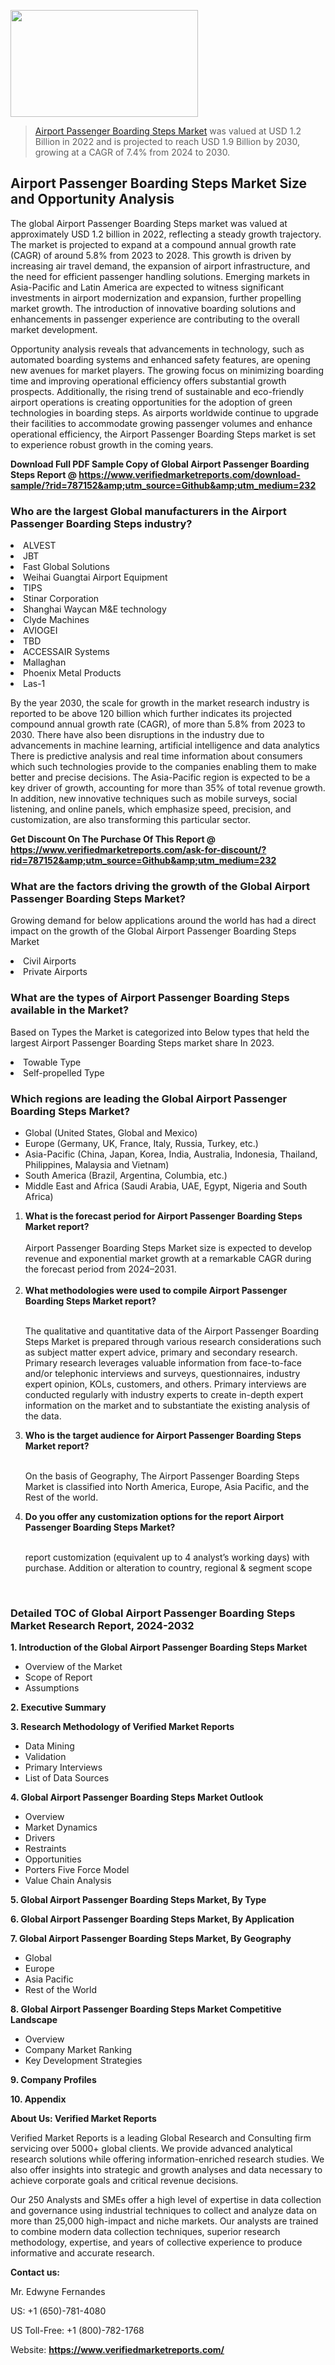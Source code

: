 <img src="https://ffe5etoiles.com/wp-content/uploads/2024/12/MST1-300x171.png" alt="" width="300" height="171" class="alignnone size-medium wp-image-20088" /><blockquote><p><p><a href="https://www.verifiedmarketreports.com/download-sample/?rid=787152&utm_source=Github&utm_medium=232" target="_blank">Airport Passenger Boarding Steps Market</a> was valued at USD 1.2 Billion in 2022 and is projected to reach USD 1.9 Billion by 2030, growing at a CAGR of 7.4% from 2024 to 2030.</p></blockquote><p><h2>Airport Passenger Boarding Steps Market Size and Opportunity Analysis</h2><p>The global Airport Passenger Boarding Steps market was valued at approximately USD 1.2 billion in 2022, reflecting a steady growth trajectory. The market is projected to expand at a compound annual growth rate (CAGR) of around 5.8% from 2023 to 2028. This growth is driven by increasing air travel demand, the expansion of airport infrastructure, and the need for efficient passenger handling solutions. Emerging markets in Asia-Pacific and Latin America are expected to witness significant investments in airport modernization and expansion, further propelling market growth. The introduction of innovative boarding solutions and enhancements in passenger experience are contributing to the overall market development.</p><p>Opportunity analysis reveals that advancements in technology, such as automated boarding systems and enhanced safety features, are opening new avenues for market players. The growing focus on minimizing boarding time and improving operational efficiency offers substantial growth prospects. Additionally, the rising trend of sustainable and eco-friendly airport operations is creating opportunities for the adoption of green technologies in boarding steps. As airports worldwide continue to upgrade their facilities to accommodate growing passenger volumes and enhance operational efficiency, the Airport Passenger Boarding Steps market is set to experience robust growth in the coming years.</p></p><p class=""><strong>Download Full PDF Sample Copy of Global Airport Passenger Boarding Steps Report @ <a href="https://www.verifiedmarketreports.com/download-sample/?rid=787152&amp;utm_source=Github&amp;utm_medium=232" target="_blank">https://www.verifiedmarketreports.com/download-sample/?rid=787152&amp;utm_source=Github&amp;utm_medium=232</a></strong></p><h3 id="" class="">Who are the largest Global manufacturers in the Airport Passenger Boarding Steps industry?</h3><p><li>ALVEST</li><li> JBT</li><li> Fast Global Solutions</li><li> Weihai Guangtai Airport Equipment</li><li> TIPS</li><li> Stinar Corporation</li><li> Shanghai Waycan M&E technology</li><li> Clyde Machines</li><li> AVIOGEI</li><li> TBD</li><li> ACCESSAIR Systems</li><li> Mallaghan</li><li> Phoenix Metal Products</li><li> Las-1</li></p><div class=""><div class="" dir="" data-message-author-role="" data-message-id="" data-message-model-slug=""><div class=""><div class=""><div class=""><div class="" dir="" data-message-author-role="" data-message-id="" data-message-model-slug=""><div class=""><div class=""><p>By the year 2030, the scale for growth in the market research industry is reported to be above 120 billion which further indicates its projected compound annual growth rate (CAGR), of more than 5.8% from 2023 to 2030. There have also been disruptions in the industry due to advancements in machine learning, artificial intelligence and data analytics There is predictive analysis and real time information about consumers which such technologies provide to the companies enabling them to make better and precise decisions. The Asia-Pacific region is expected to be a key driver of growth, accounting for more than 35% of total revenue growth. In addition, new innovative techniques such as mobile surveys, social listening, and online panels, which emphasize speed, precision, and customization, are also transforming this particular sector.</p><p><strong>Get Discount On The Purchase Of This Report @&nbsp; <a href="https://www.verifiedmarketreports.com/ask-for-discount/?rid=787152&amp;utm_source=Github&amp;utm_medium=232" target="_blank">https://www.verifiedmarketreports.com/ask-for-discount/?rid=787152&amp;utm_source=Github&amp;utm_medium=232</a></strong></p></div></div></div></div></div></div></div></div><h3 id="" class="">What are the factors driving the growth of the Global Airport Passenger Boarding Steps Market?</h3><p id="" class="">Growing demand for below applications around the world has had a direct impact on the growth of the Global Airport Passenger Boarding Steps Market</p><p id="" class=""><li>Civil Airports</li><li> Private Airports</li></p><h3 id="" class="">What are the types of Airport Passenger Boarding Steps available in the Market?</h3><p id="" class="">Based on Types the Market is categorized into Below types that held the largest Airport Passenger Boarding Steps market share In 2023.</p><p id="" class=""><li>Towable Type</li><li> Self-propelled Type</li></p><h3 id="" class="">Which regions are leading the Global Airport Passenger Boarding Steps Market?</h3><ul><li>Global (United States, Global and Mexico)</li><li>Europe (Germany, UK, France, Italy, Russia, Turkey, etc.)</li><li>Asia-Pacific (China, Japan, Korea, India, Australia, Indonesia, Thailand, Philippines, Malaysia and Vietnam)</li><li>South America (Brazil, Argentina, Columbia, etc.)</li><li>Middle East and Africa (Saudi Arabia, UAE, Egypt, Nigeria and South Africa)</li></ul><p><ol><li><strong>What is the forecast period for Airport Passenger Boarding Steps Market report?<br /></strong><br /><span data-sheets-root="1" data-sheets-value="{&quot;1&quot;:2,&quot;2&quot;:&quot;XXXX size is expected to develop revenue and exponential market growth at a remarkable CAGR during the forecast period from 2024&ndash;2030.&quot;}" data-sheets-userformat="{&quot;2&quot;:12674,&quot;4&quot;:{&quot;1&quot;:2,&quot;2&quot;:16776960},&quot;10&quot;:2,&quot;11&quot;:0,&quot;15&quot;:&quot;Arial&quot;,&quot;16&quot;:12}">Airport Passenger Boarding Steps Market size is expected to develop revenue and exponential market growth at a remarkable CAGR during the forecast period from 2024&ndash;2031.</span><br /><br /></li><li><strong>What methodologies were used to compile Airport Passenger Boarding Steps Market report?<br /><br /></strong><p>The qualitative and quantitative data of the&nbsp;Airport Passenger Boarding Steps Market is prepared through various research considerations such as subject matter expert advice, primary and secondary research. Primary research leverages valuable information from face-to-face and/or telephonic interviews and surveys, questionnaires, industry expert opinion, KOLs, customers, and others. Primary interviews are conducted regularly with industry experts to create in-depth expert information on the market and to substantiate the existing analysis of the data.&nbsp;</p></li><li><strong>Who is the target audience for Airport Passenger Boarding Steps Market report?<br /><br /></strong><p>On the basis of Geography, The&nbsp;Airport Passenger Boarding Steps Market is classified into North America, Europe, Asia Pacific, and the Rest of the world.</p></li><li><strong>Do you offer any customization options for the report Airport Passenger Boarding Steps Market?<br /><br /></strong><p>report customization (equivalent up to 4 analyst&rsquo;s working days) with purchase. Addition or alteration to country, regional &amp; segment scope</p><p>&nbsp;</p></li></ol></p><h3 id="" class="">Detailed TOC of Global Airport Passenger Boarding Steps Market Research Report, 2024-2032</h3><p id="" class=""><strong>1. Introduction of the Global Airport Passenger Boarding Steps Market</strong></p><ul><li>Overview of the Market</li><li>Scope of Report</li><li>Assumptions</li></ul><p id="" class=""><strong>2. Executive Summary</strong></p><p id="" class=""><strong>3. Research Methodology of&nbsp;Verified Market Reports</strong></p><ul><li>Data Mining</li><li>Validation</li><li>Primary Interviews</li><li>List of Data Sources</li></ul><p id="" class=""><strong>4. Global Airport Passenger Boarding Steps Market Outlook</strong></p><ul><li>Overview</li><li>Market Dynamics</li><li>Drivers</li><li>Restraints</li><li>Opportunities</li><li>Porters Five Force Model</li><li>Value Chain Analysis</li></ul><p id="" class=""><strong>5. Global Airport Passenger Boarding Steps Market, By&nbsp;Type</strong></p><p id="" class=""><strong>6. Global Airport Passenger Boarding Steps Market, By Application</strong></p><p id="" class=""><strong>7. Global Airport Passenger Boarding Steps Market, By Geography</strong></p><ul><li>Global</li><li>Europe</li><li>Asia Pacific</li><li>Rest of the World</li></ul><p id="" class=""><strong>8. Global Airport Passenger Boarding Steps Market Competitive Landscape</strong></p><ul><li>Overview</li><li>Company Market Ranking</li><li>Key Development Strategies</li></ul><p id="" class=""><strong>9. Company Profiles</strong></p><p id="" class=""><strong>10. Appendix</strong></p><p id="" class=""><strong>About Us: Verified Market Reports</strong></p><p id="" class="">Verified Market Reports is a leading Global Research and Consulting firm servicing over 5000+ global clients. We provide advanced analytical research solutions while offering information-enriched research studies. We also offer insights into strategic and growth analyses and data necessary to achieve corporate goals and critical revenue decisions.</p><p id="" class="">Our 250 Analysts and SMEs offer a high level of expertise in data collection and governance using industrial techniques to collect and analyze data on more than 25,000 high-impact and niche markets. Our analysts are trained to combine modern data collection techniques, superior research methodology, expertise, and years of collective experience to produce informative and accurate research.</p><p id="" class=""><strong>Contact us:</strong></p><p id="" class="">Mr. Edwyne Fernandes</p><p id="" class="">US: +1 (650)-781-4080</p><p id="" class="">US Toll-Free: +1 (800)-782-1768</p><p id="" class="">Website: <a target="" data-test-app-aware-link=""><strong>https://www.verifiedmarketreports.com/</strong></a></p>
